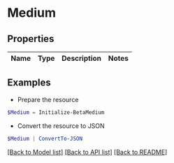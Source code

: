 # Medium
## Properties

Name | Type | Description | Notes
------------ | ------------- | ------------- | -------------

## Examples

- Prepare the resource
```powershell
$Medium = Initialize-BetaMedium 
```

- Convert the resource to JSON
```powershell
$Medium | ConvertTo-JSON
```

[[Back to Model list]](../README.md#documentation-for-models) [[Back to API list]](../README.md#documentation-for-api-endpoints) [[Back to README]](../README.md)

